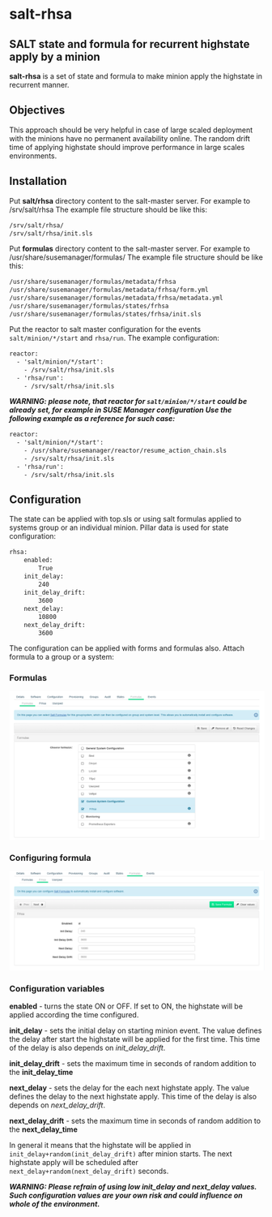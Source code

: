 # salt-rhsa
## SALT state and formula for recurrent highstate apply by a minion

**salt-rhsa** is a set of state and formula to make minion apply the highstate in recurrent manner.

## Objectives

This approach should be very helpful in case of large scaled deployment with the minions have no permanent availability online.
The random drift time of applying highstate should improve performance in large scales environments.

## Installation

Put **salt/rhsa** directory content to the salt-master server. For example to /srv/salt/rhsa
The example file structure should be like this:
```
/srv/salt/rhsa/
/srv/salt/rhsa/init.sls
```

Put **formulas** directory content to the salt-master server. For example to /usr/share/susemanager/formulas/
The example file structure should be like this:
```
/usr/share/susemanager/formulas/metadata/frhsa
/usr/share/susemanager/formulas/metadata/frhsa/form.yml
/usr/share/susemanager/formulas/metadata/frhsa/metadata.yml
/usr/share/susemanager/formulas/states/frhsa
/usr/share/susemanager/formulas/states/frhsa/init.sls
```

Put the reactor to salt master configuration for the events `salt/minion/*/start` and `rhsa/run`.
The example configuration:
```
reactor:
  - 'salt/minion/*/start':
    - /srv/salt/rhsa/init.sls
  - 'rhsa/run':
    - /srv/salt/rhsa/init.sls
```

***WARNING: please note, that reactor for `salt/minion/*/start` could be already set, for example in SUSE Manager configuration
Use the following example as a reference for such case:***
```
reactor:
  - 'salt/minion/*/start':
    - /usr/share/susemanager/reactor/resume_action_chain.sls
    - /srv/salt/rhsa/init.sls
  - 'rhsa/run':
    - /srv/salt/rhsa/init.sls
```

## Configuration

The state can be applied with top.sls or using salt formulas applied to systems group or an individual minion.
Pillar data is used for state configuration:
```
rhsa:
    enabled:
        True
    init_delay:
        240
    init_delay_drift:
        3600
    next_delay:
        10800
    next_delay_drift:
        3600
```
The configuration can be applied with forms and formulas also.
Attach formula to a group or a system:
### Formulas
![](screenshots/formulas.png)

### Configuring formula
![](screenshots/formula-config.png)

### Configuration variables
**enabled** - turns the state ON or OFF. If set to ON, the highstate will be applied according the time configured.

**init_delay** - sets the initial delay on starting minion event. The value defines the delay after start the highstate will be applied for the first time.
This time of the delay is also depends on *init_delay_drift*.

**init_delay_drift** - sets the maximum time in seconds of random addition to the **init_delay_time**

**next_delay** - sets the delay for the each next highstate apply. The value defines the delay to the next highstate apply.
This time of the delay is also depends on *next_delay_drift*.

**next_delay_drift** - sets the maximum time in seconds of random addition to the **next_delay_time**

In general it means that the highstate will be applied in `init_delay+random(init_delay_drift)` after minion starts.
The next highstate apply will be scheduled after `next_delay+random(next_delay_drift)` seconds.

***WARNING: Please refrain of using low init_delay and next_delay values. Such configuration values are your own risk and could influence on whole of the environment.***

